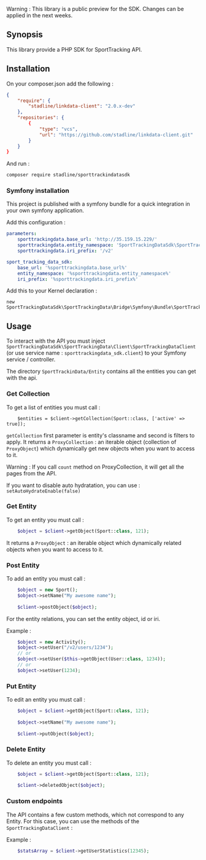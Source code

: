 Warning : This library is a public preview for the SDK. Changes can be applied in the next weeks. 

## Synopsis

This library provide a PHP SDK for SportTracking API.  

## Installation

On your composer.json add the following : 
```json
{
    "require": {
        "stadline/linkdata-client": "2.0.x-dev"
    },
    "repositories": {
        {
            "type": "vcs",
            "url": "https://github.com/stadline/linkdata-client.git"
        }
    }
}
```

And run : 
```bash
composer require stadline/sporttrackindatasdk
```

### Symfony installation 

This project is published with a symfony bundle for a quick integration in your own symfony application.

Add this configuration : 
```yaml
parameters: 
    sporttrackingdata.base_url: 'http://35.159.15.229/'
    sporttrackingdata.entity_namespace: 'SportTrackingDataSdk\SportTrackingData\Entity'
    sporttrackingdata.iri_prefix: '/v2'

sport_tracking_data_sdk:
    base_url: '%sporttrackingdata.base_url%'
    entity_namespace: '%sporttrackingdata.entity_namespace%'
    iri_prefix: '%sporttrackingdata.iri_prefix%'
```

Add this to your Kernel declaration : 
```
new SportTrackingDataSdk\SportTrackingData\Bridge\Symfony\Bundle\SportTrackingDataSdkBundle()
```


## Usage

To interact with the API you must inject `SportTrackingDataSdk\SportTrackingData\Client\SportTrackingDataClient` (or use service name : `sporttrackingdata_sdk.client`) to your Symfony service / controller.

The directory `SportTrackinData/Entity` contains all the entities you can get with the api.

### Get Collection 

To get a list of entities you must call :

```
    $entities = $client->getCollection(Sport::class, ['active' => true]);
```

`getCollection` first parameter is entity's classname and second is filters to apply.
It returns a `ProxyCollection` : an iterable object (collection of `ProxyObject`) which dynamically get new objects when you want to access to it.

Warning : If you call `count` method on ProxyCollection, it will get all the pages from the API.

If you want to disable auto hydratation, you can use : `setAutoHydrateEnable(false)`

### Get Entity

To get an entity you must call :

```php
    $object = $client->getObject(Sport::class, 121);
```

It returns a `ProxyObject` : an iterable object which dynamically related objects when you want to access to it.

### Post Entity

To add an entity you must call :

```php
    $object = new Sport();
    $object->setName("My awesome name");
    
    $client->postObject($object);
```

For the entity relations, you can set the entity object, id or iri. 

Example : 
```php
    $object = new Activity();
    $object->setUser("/v2/users/1234");
    // or 
    $object->setUser($this->getObject(User::class, 1234));
    // or 
    $object->setUser(1234);
```

### Put Entity

To edit an entity you must call :

```php
    $object = $client->getObject(Sport::class, 121);
    
    $object->setName("My awesome name");
    
    $client->putObject($object);
```

### Delete Entity

To delete an entity you must call :

```php
    $object = $client->getObject(Sport::class, 121);
    
    $client->deletedObject($object);
```

### Custom endpoints

The API contains a few custom methods, which not correspond to any Entity. For this case, you can use the methods of the `SportTrackingDataClient` :

Example : 

```php
    $statsArray = $client->getUserStatistics(12345); 
```
